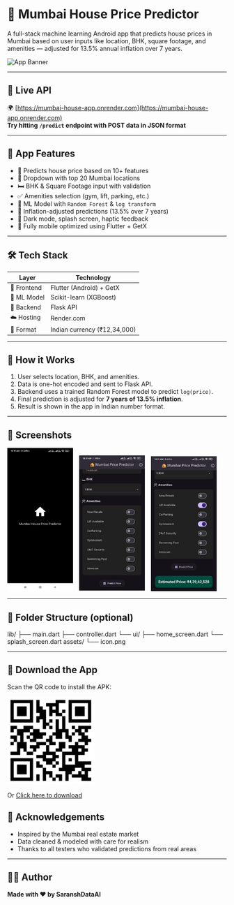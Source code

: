 # 🏡 Mumbai House Price Predictor

A full-stack machine learning Android app that predicts house prices in Mumbai based on user inputs like location, BHK, square footage, and amenities — adjusted for 13.5% annual inflation over 7 years.

![App Banner](https://via.placeholder.com/800x400.png?text=Mumbai+House+Price+Predictor+App)

---

## 🚀 Live API

🌍 [https://mumbai-house-app.onrender.com](https://mumbai-house-app.onrender.com)  
**Try hitting `/predict` endpoint with POST data in JSON format**

---

## 📱 App Features

- 🔮 Predicts house price based on 10+ features  
- 📍 Dropdown with top 20 Mumbai locations  
- 🛏️ BHK & Square Footage input with validation  
- ✅ Amenities selection (gym, lift, parking, etc.)  
- 🧠 ML Model with `Random Forest` & `log transform`  
- 💸 Inflation-adjusted predictions (13.5% over 7 years)  
- 🌙 Dark mode, splash screen, haptic feedback  
- 🧭 Fully mobile optimized using Flutter + GetX  

---

## 🛠 Tech Stack

| Layer        | Technology                |
|--------------|---------------------------|
| 📱 Frontend  | Flutter (Android) + GetX  |
| 🧠 ML Model  | Scikit-learn (XGBoost) |
| 🔌 Backend   | Flask API                 |
| ☁️ Hosting   | Render.com                |
| 🔣 Format    | Indian currency (₹12,34,000) |

---

## 🧠 How it Works

1. User selects location, BHK, and amenities.  
2. Data is one-hot encoded and sent to Flask API.  
3. Backend uses a trained Random Forest model to predict `log(price)`.  
4. Final prediction is adjusted for **7 years of 13.5% inflation**.  
5. Result is shown in the app in Indian number format.  

---

## 📸 Screenshots

<p float="left">
  <img src="assets/images/screenshot1.jpg" alt="Home Screen" width="30%" style="margin-right:10px;"/>
  <img src="assets/images/screenshot2.jpg" alt="Prediction Result" width="30%" style="margin-right:10px;"/>
  <img src="assets/images/screenshot3.jpg" alt="Splash Screen" width="30%"/>
</p>

---

## 📂 Folder Structure (optional)

lib/ ├── main.dart ├── controller.dart └── ui/ ├── home_screen.dart └── splash_screen.dart assets/ └── icon.png 


---
## 📲 Download the App

Scan the QR code to install the APK:

<img src="assets/images/apk_qr.png" alt="QR Code" width="200"/>

Or [Click here to download](https://drive.google.com/file/d/1dQ6B7i0p70hfa9G5TctLKgTlV6ro9-1q/view?usp=drive_link)

## 🙌 Acknowledgements

- Inspired by the Mumbai real estate market
- Data cleaned & modeled with care for realism
- Thanks to all testers who validated predictions from real areas

---

## 🧑‍💻 Author

**Made with ❤️ by SaranshDataAI**


